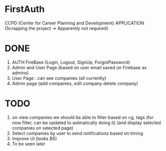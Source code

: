 # FirstAuth
 CCPD (Center for Career Planning and Development) APPLICATION (Scrapping the project -> Apparently not required)
 
# DONE
1. AUTH FireBase (Login, Logout, SignUp, ForgotPassword)
2. Admin and User Page (based on user email saved on Firebase as admins)
3. User Page : can see companies (all currently)
4. Admin page (add companies, edit company delete company)

# TODO
1. on view companies we should be able to filter based on cg, tags (for now filter, can be updated to autmatically doing it) (and display selected companies on selected page)
2. Select companies by user to send notifications based on timing
3. Improve UI (looks BS)
4. To be seen later

